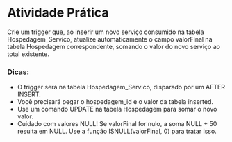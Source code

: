 # Atividade Prática
Crie um trigger que, ao inserir um novo serviço consumido na tabela Hospedagem_Servico, atualize automaticamente o campo valorFinal na tabela Hospedagem correspondente, somando o valor do novo serviço ao total existente.

### Dicas:

- O trigger será na tabela Hospedagem_Servico, disparado por um AFTER INSERT.
- Você precisará pegar o hospedagem_id e o valor da tabela inserted.
- Use um comando UPDATE na tabela Hospedagem para somar o novo valor.
- Cuidado com valores NULL! Se valorFinal for nulo, a soma NULL + 50 resulta em NULL. Use a função ISNULL(valorFinal, 0) para tratar isso.